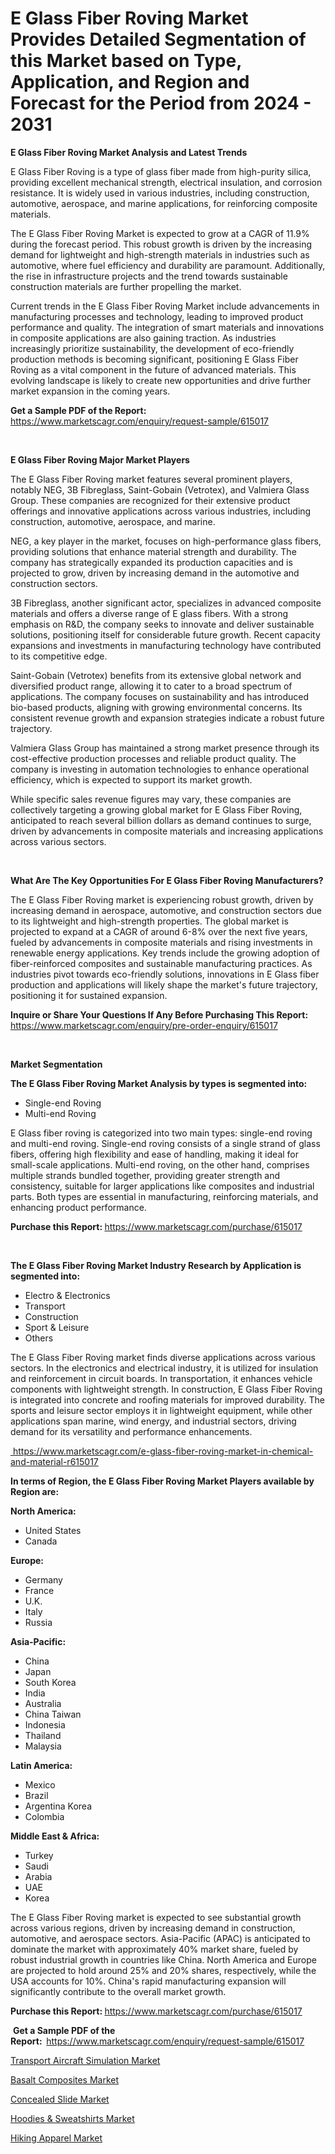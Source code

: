 <p><h1>E Glass Fiber Roving Market Provides Detailed Segmentation of this Market based on Type, Application, and Region and Forecast for the Period from 2024 - 2031</h1></p><p><strong>E Glass Fiber Roving Market Analysis and Latest Trends</strong></p>
<p><p>E Glass Fiber Roving is a type of glass fiber made from high-purity silica, providing excellent mechanical strength, electrical insulation, and corrosion resistance. It is widely used in various industries, including construction, automotive, aerospace, and marine applications, for reinforcing composite materials.</p><p>The E Glass Fiber Roving Market is expected to grow at a CAGR of 11.9% during the forecast period. This robust growth is driven by the increasing demand for lightweight and high-strength materials in industries such as automotive, where fuel efficiency and durability are paramount. Additionally, the rise in infrastructure projects and the trend towards sustainable construction materials are further propelling the market.</p><p>Current trends in the E Glass Fiber Roving Market include advancements in manufacturing processes and technology, leading to improved product performance and quality. The integration of smart materials and innovations in composite applications are also gaining traction. As industries increasingly prioritize sustainability, the development of eco-friendly production methods is becoming significant, positioning E Glass Fiber Roving as a vital component in the future of advanced materials. This evolving landscape is likely to create new opportunities and drive further market expansion in the coming years.</p></p>
<p><strong>Get a Sample PDF of the Report:&nbsp;</strong> <a href="https://www.marketscagr.com/enquiry/request-sample/615017?utm_campaign=1166&utm_medium=2&utm_source=Github&utm_content=ia&utm_term=11122024&utm_id=e-glass-fiber-roving">https://www.marketscagr.com/enquiry/request-sample/615017</a></p>
<p>&nbsp;</p>
<p><strong>E Glass Fiber Roving Major Market Players</strong></p>
<p><p>The E Glass Fiber Roving market features several prominent players, notably NEG, 3B Fibreglass, Saint-Gobain (Vetrotex), and Valmiera Glass Group. These companies are recognized for their extensive product offerings and innovative applications across various industries, including construction, automotive, aerospace, and marine.</p><p>NEG, a key player in the market, focuses on high-performance glass fibers, providing solutions that enhance material strength and durability. The company has strategically expanded its production capacities and is projected to grow, driven by increasing demand in the automotive and construction sectors. </p><p>3B Fibreglass, another significant actor, specializes in advanced composite materials and offers a diverse range of E glass fibers. With a strong emphasis on R&D, the company seeks to innovate and deliver sustainable solutions, positioning itself for considerable future growth. Recent capacity expansions and investments in manufacturing technology have contributed to its competitive edge.</p><p>Saint-Gobain (Vetrotex) benefits from its extensive global network and diversified product range, allowing it to cater to a broad spectrum of applications. The company focuses on sustainability and has introduced bio-based products, aligning with growing environmental concerns. Its consistent revenue growth and expansion strategies indicate a robust future trajectory.</p><p>Valmiera Glass Group has maintained a strong market presence through its cost-effective production processes and reliable product quality. The company is investing in automation technologies to enhance operational efficiency, which is expected to support its market growth.</p><p>While specific sales revenue figures may vary, these companies are collectively targeting a growing global market for E Glass Fiber Roving, anticipated to reach several billion dollars as demand continues to surge, driven by advancements in composite materials and increasing applications across various sectors.</p></p>
<p>&nbsp;</p>
<p><strong>What Are The Key Opportunities For E Glass Fiber Roving Manufacturers?</strong></p>
<p><p>The E Glass Fiber Roving market is experiencing robust growth, driven by increasing demand in aerospace, automotive, and construction sectors due to its lightweight and high-strength properties. The global market is projected to expand at a CAGR of around 6-8% over the next five years, fueled by advancements in composite materials and rising investments in renewable energy applications. Key trends include the growing adoption of fiber-reinforced composites and sustainable manufacturing practices. As industries pivot towards eco-friendly solutions, innovations in E Glass fiber production and applications will likely shape the market's future trajectory, positioning it for sustained expansion.</p></p>
<p><strong>Inquire or Share Your Questions If Any Before Purchasing This Report:</strong> <a href="https://www.marketscagr.com/enquiry/pre-order-enquiry/615017?utm_campaign=1166&utm_medium=2&utm_source=Github&utm_content=ia&utm_term=11122024&utm_id=e-glass-fiber-roving">https://www.marketscagr.com/enquiry/pre-order-enquiry/615017</a></p>
<p>&nbsp;</p>
<p><strong>Market Segmentation</strong></p>
<p><strong>The E Glass Fiber Roving Market Analysis by types is segmented into:</strong></p>
<p><ul><li>Single-end Roving</li><li>Multi-end Roving</li></ul></p>
<p><p>E Glass fiber roving is categorized into two main types: single-end roving and multi-end roving. Single-end roving consists of a single strand of glass fibers, offering high flexibility and ease of handling, making it ideal for small-scale applications. Multi-end roving, on the other hand, comprises multiple strands bundled together, providing greater strength and consistency, suitable for larger applications like composites and industrial parts. Both types are essential in manufacturing, reinforcing materials, and enhancing product performance.</p></p>
<p><strong>Purchase this Report:&nbsp;</strong><a href="https://www.marketscagr.com/purchase/615017?utm_campaign=1166&utm_medium=2&utm_source=Github&utm_content=ia&utm_term=11122024&utm_id=e-glass-fiber-roving">https://www.marketscagr.com/purchase/615017</a></p>
<p>&nbsp;</p>
<p><strong>The E Glass Fiber Roving Market Industry Research by Application is segmented into:</strong></p>
<p><ul><li>Electro & Electronics</li><li>Transport</li><li>Construction</li><li>Sport & Leisure</li><li>Others</li></ul></p>
<p><p>The E Glass Fiber Roving market finds diverse applications across various sectors. In the electronics and electrical industry, it is utilized for insulation and reinforcement in circuit boards. In transportation, it enhances vehicle components with lightweight strength. In construction, E Glass Fiber Roving is integrated into concrete and roofing materials for improved durability. The sports and leisure sector employs it in lightweight equipment, while other applications span marine, wind energy, and industrial sectors, driving demand for its versatility and performance enhancements.</p></p>
<p><a href="https://www.marketscagr.com/e-glass-fiber-roving-market-in-chemical-and-material-r615017?utm_campaign=1166&utm_medium=2&utm_source=Github&utm_content=ia&utm_term=11122024&utm_id=e-glass-fiber-roving">&nbsp;https://www.marketscagr.com/e-glass-fiber-roving-market-in-chemical-and-material-r615017</a></p>
<p><strong>In terms of Region, the E Glass Fiber Roving Market Players available by Region are:</strong></p>
<p>
    <p> <strong> North America: </strong>
        <ul>
            <li>United States</li>
            <li>Canada</li>
        </ul>
        </p> 
    <p> <strong> Europe: </strong>
        <ul>
            <li>Germany</li>
            <li>France</li>
            <li>U.K.</li>
            <li>Italy</li>
            <li>Russia</li>
        </ul>
        </p> 
    <p> <strong> Asia-Pacific: </strong>
        <ul>
            <li>China</li>
            <li>Japan</li>
            <li>South Korea</li>
            <li>India</li>
            <li>Australia</li>
            <li>China Taiwan</li>
            <li>Indonesia</li>
            <li>Thailand</li>
            <li>Malaysia</li>
        </ul>
        </p> 
    <p> <strong> Latin America: </strong>
        <ul>
            <li>Mexico</li>
            <li>Brazil</li>
            <li>Argentina Korea</li>
            <li>Colombia</li>
        </ul>
        </p> 
    <p> <strong> Middle East & Africa: </strong>
        <ul>
            <li>Turkey</li>
            <li>Saudi</li>
            <li>Arabia</li>
            <li>UAE</li>
            <li>Korea</li>
        </ul>
    </p>
    </p>
<p><p>The E Glass Fiber Roving market is expected to see substantial growth across various regions, driven by increasing demand in construction, automotive, and aerospace sectors. Asia-Pacific (APAC) is anticipated to dominate the market with approximately 40% market share, fueled by robust industrial growth in countries like China. North America and Europe are projected to hold around 25% and 20% shares, respectively, while the USA accounts for 10%. China's rapid manufacturing expansion will significantly contribute to the overall market growth.</p></p>
<p><strong>Purchase this Report: </strong><a href="https://www.marketscagr.com/purchase/615017?utm_campaign=1166&utm_medium=2&utm_source=Github&utm_content=ia&utm_term=11122024&utm_id=e-glass-fiber-roving">https://www.marketscagr.com/purchase/615017</a></p>
<p>&nbsp;<strong>Get a Sample PDF of the Report:&nbsp;&nbsp;</strong><a href="https://www.marketscagr.com/enquiry/request-sample/615017?utm_campaign=1166&utm_medium=2&utm_source=Github&utm_content=ia&utm_term=11122024&utm_id=e-glass-fiber-roving">https://www.marketscagr.com/enquiry/request-sample/615017</a></p>
<p><strong></strong></p>
<p><p><a href="https://github.com/castoriffic/Market-Research-Report-List-5/blob/main/transport-aircraft-simulation-market.md?utm_campaign=1166&utm_medium=2&utm_source=Github&utm_content=ia&utm_term=11122024&utm_id=e-glass-fiber-roving">Transport Aircraft Simulation Market</a></p><p><a href="https://www.linkedin.com/pulse/future-revenue-growth-basalt-composites-market-projected-unx9c?utm_campaign=1166&utm_medium=2&utm_source=Github&utm_content=ia&utm_term=11122024&utm_id=e-glass-fiber-roving">Basalt Composites Market</a></p><p><a href="https://github.com/ryanbell8967/Market-Research-Report-List-1/blob/main/concealed-slide-market.md?utm_campaign=1166&utm_medium=2&utm_source=Github&utm_content=ia&utm_term=11122024&utm_id=e-glass-fiber-roving">Concealed Slide Market</a></p><p><a href="https://www.linkedin.com/pulse/hoodies-sweatshirts-market-analysis-2024-2031-projected-qaxsf?utm_campaign=1166&utm_medium=2&utm_source=Github&utm_content=ia&utm_term=11122024&utm_id=e-glass-fiber-roving">Hoodies & Sweatshirts Market</a></p><p><a href="https://www.linkedin.com/pulse/p-factrackr-ho6he?utm_campaign=1166&utm_medium=2&utm_source=Github&utm_content=ia&utm_term=11122024&utm_id=e-glass-fiber-roving">Hiking Apparel Market</a></p></p>